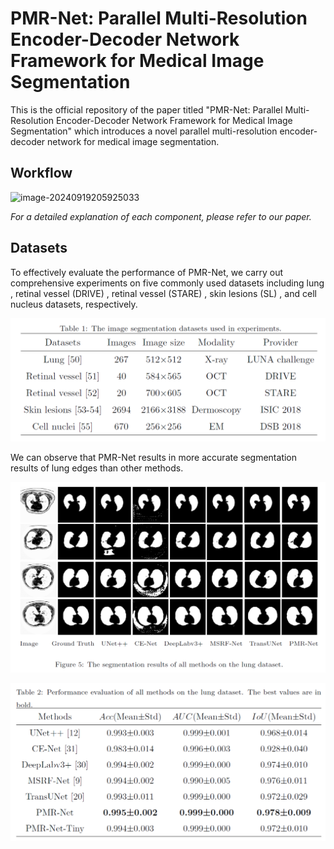 # PMR-Net: Parallel Multi-Resolution Encoder-Decoder Network Framework for Medical Image Segmentation

This is the official repository of the paper titled "PMR-Net: Parallel Multi-Resolution Encoder-Decoder Network Framework for Medical Image Segmentation" which introduces a novel parallel multi-resolution encoder-decoder network for medical image segmentation.



## Workflow



![image-20240919205925033](C:\Users\1ce\AppData\Roaming\Typora\typora-user-images\image-20240919205925033.png)

*For a detailed explanation of each component, please refer to our paper.*



## Datasets

To effectively evaluate the performance of PMR-Net, we carry out comprehensive experiments on five commonly used datasets including lung , retinal vessel (DRIVE) , retinal vessel (STARE) , skin lesions (SL) , and cell nucleus datasets, respectively.

![image-20240919210032501](images/image-20240919210032501.png)

We can observe that PMR-Net results in more accurate segmentation results of lung edges than other methods.

![image-20240919210145071](images/image-20240919210145071.png)

![image-20240919210205649](images/image-20240919210205649.png)
